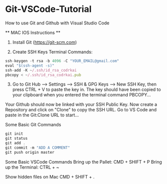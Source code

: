 # Git-VSCode-Tutorial

How to use Git and Github with Visual Studio Code

** MAC IOS Instructions **

1. Install Git (https://git-scm.com)

2. Create SSH Keys
Terminal Commands:
```javascript
ssh-keygen -t rsa -b 4096 -C "YOUR_EMAIL@gmail.com"
eval "$(ssh-agent -s)"
ssh-add -K ~/.ssh/id_rsa_codrkai
pbcopy < ~/.ssh/id_rsa_codrkai.pub
```

3. Go to Git Hub --> Settings --> SSH & GPG Keys --> New SSH Key, then press CTRL + V to paste the key in. The key should have been copied to your clipboard when you entered the terminal command PBCOPY...

Your Github should now be linked with your SSH Public Key. Now create a Repository and click on "Clone" to copy the SSH URL. Go to VS Code and paste in the Git:Clone URL to start...


Some Basic Git Commands
```javascript
git init
git status
git add .
git commit -m "ADD A COMMENT"
git push origin master
```

Some Basic VSCode Commands
Bring up the Pallet:  CMD + SHIFT + P
Bring up the Terminal: CTRL + ~

Show hidden files on Mac
CMD + SHIFT + .
